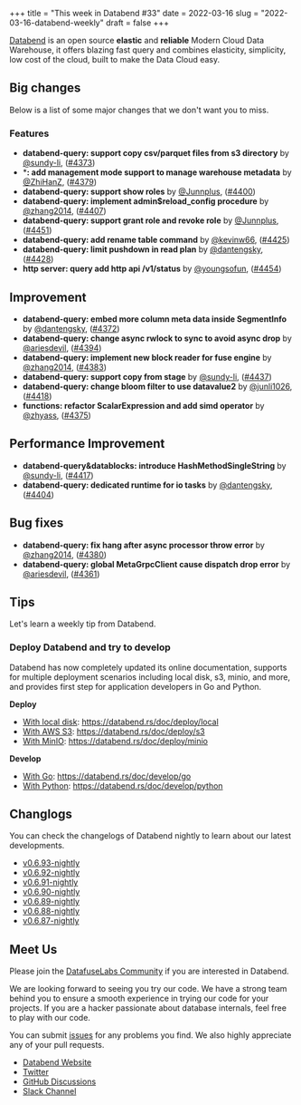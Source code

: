 +++
title = "This week in Databend #33"
date = 2022-03-16
slug = "2022-03-16-databend-weekly"
draft = false
+++

[Databend](https://github.com/datafuselabs/databend) is an open source **elastic** and **reliable** Modern Cloud Data Warehouse, it offers blazing fast query and combines elasticity, simplicity, low cost of the cloud, built to make the Data Cloud easy.

## Big changes

Below is a list of some major changes that we don't want you to miss.

### Features

- **databend-query: support copy csv/parquet files from s3 directory** by [@sundy-li](https://github.com/sundy-li), ([#4373](https://github.com/datafuselabs/databend/pull/4373))
- ***: add management mode support to manage warehouse metadata** by [@ZhiHanZ](https://github.com/ZhiHanZ), ([#4379](https://github.com/datafuselabs/databend/pull/4379))
- **databend-query: support show roles** by [@Junnplus](https://github.com/Junnplus), ([#4400](https://github.com/datafuselabs/databend/pull/4400))
- **databend-query: implement admin$reload_config procedure** by [@zhang2014](https://github.com/zhang2014), ([#4407](https://github.com/datafuselabs/databend/pull/4407))
- **databend-query: support grant role and revoke role** by [@Junnplus](https://github.com/Junnplus), ([#4451](https://github.com/datafuselabs/databend/pull/4451))
- **databend-query: add rename table command** by [@kevinw66](https://github.com/kevinw66), ([#4425](https://github.com/datafuselabs/databend/pull/4425))
- **databend-query: limit pushdown in read plan** by [@dantengsky](https://github.com/dantengsky), ([#4428](https://github.com/datafuselabs/databend/pull/4428))
- **http server: query add http api /v1/status** by [@youngsofun](https://github.com/youngsofun), ([#4454](https://github.com/datafuselabs/databend/pull/4454))

## Improvement

- **databend-query: embed more column meta data inside SegmentInfo** by [@dantengsky](https://github.com/dantengsky), ([#4372](https://github.com/datafuselabs/databend/pull/4372))
- **databend-query: change async rwlock to sync to avoid async drop** by [@ariesdevil](https://github.com/ariesdevil), ([#4394](https://github.com/datafuselabs/databend/pull/4394))
- **databend-query: implement new block reader for fuse engine** by [@zhang2014](https://github.com/zhang2014), ([#4383](https://github.com/datafuselabs/databend/pull/4383))
- **databend-query: support copy from stage** by [@sundy-li](https://github.com/sundy-li), ([#4437](https://github.com/datafuselabs/databend/pull/4437))
- **databend-query: change bloom filter to use datavalue2** by [@junli1026](https://github.com/junli1026), ([#4418](https://github.com/datafuselabs/databend/pull/4418))
- **functions: refactor ScalarExpression and add simd operator** by [@zhyass](https://github.com/zhyass), ([#4375](https://github.com/datafuselabs/databend/pull/4375))

## Performance Improvement

- **databend-query&datablocks: introduce HashMethodSingleString** by [@sundy-li](https://github.com/sundy-li), ([#4417](https://github.com/datafuselabs/databend/pull/4417))
- **databend-query: dedicated runtime for io tasks** by [@dantengsky](https://github.com/dantengsky), ([#4404](https://github.com/datafuselabs/databend/pull/4404))

## Bug fixes

- **databend-query: fix hang after async processor throw error** by [@zhang2014](https://github.com/zhang2014), ([#4380](https://github.com/datafuselabs/databend/pull/4380))
- **databend-query: global MetaGrpcClient cause dispatch drop error** by [@ariesdevil](https://github.com/ariesdevil), ([#4361](https://github.com/datafuselabs/databend/pull/4361))

## Tips

Let's learn a weekly tip from Databend.

### Deploy Databend and try to develop

Databend has now completely updated its online documentation, supports for multiple deployment scenarios including local disk, s3, minio, and more, and provides first step for application developers in Go and Python.

**Deploy**

- [With local disk](https://databend.rs/doc/deploy/local): https://databend.rs/doc/deploy/local
- [With AWS S3](https://databend.rs/doc/deploy/s3): https://databend.rs/doc/deploy/s3
- [With MinIO](https://databend.rs/doc/deploy/minio): https://databend.rs/doc/deploy/minio

**Develop**

- [With Go](https://databend.rs/doc/develop/go): https://databend.rs/doc/develop/go
- [With Python](https://databend.rs/doc/develop/python): https://databend.rs/doc/develop/python

## Changlogs

You can check the changelogs of Databend nightly to learn about our latest developments.

- [v0.6.93-nightly](https://github.com/datafuselabs/databend/releases/tag/v0.6.93-nightly)
- [v0.6.92-nightly](https://github.com/datafuselabs/databend/releases/tag/v0.6.92-nightly)
- [v0.6.91-nightly](https://github.com/datafuselabs/databend/releases/tag/v0.6.91-nightly)
- [v0.6.90-nightly](https://github.com/datafuselabs/databend/releases/tag/v0.6.90-nightly)
- [v0.6.89-nightly](https://github.com/datafuselabs/databend/releases/tag/v0.6.89-nightly)
- [v0.6.88-nightly](https://github.com/datafuselabs/databend/releases/tag/v0.6.88-nightly)
- [v0.6.87-nightly](https://github.com/datafuselabs/databend/releases/tag/v0.6.87-nightly)

## Meet Us

Please join the [DatafuseLabs Community](https://github.com/datafuselabs/) if you are interested in Databend.

We are looking forward to seeing you try our code. We have a strong team behind you to ensure a smooth experience in trying our code for your projects.
If you are a hacker passionate about database internals, feel free to play with our code.

You can submit [issues](https://github.com/datafuselabs/databend/issues) for any problems you find. We also highly appreciate any of your pull requests.

- [Databend Website](https://databend.rs)
- [Twitter](https://twitter.com/Datafuse_Labs)
- [GitHub Discussions](https://github.com/datafuselabs/databend/discussions)
- [Slack Channel](https://datafusecloud.slack.com/join/shared_invite/zt-nojrc9up-50IRla1Y1h56rqwCTkkDJA)
